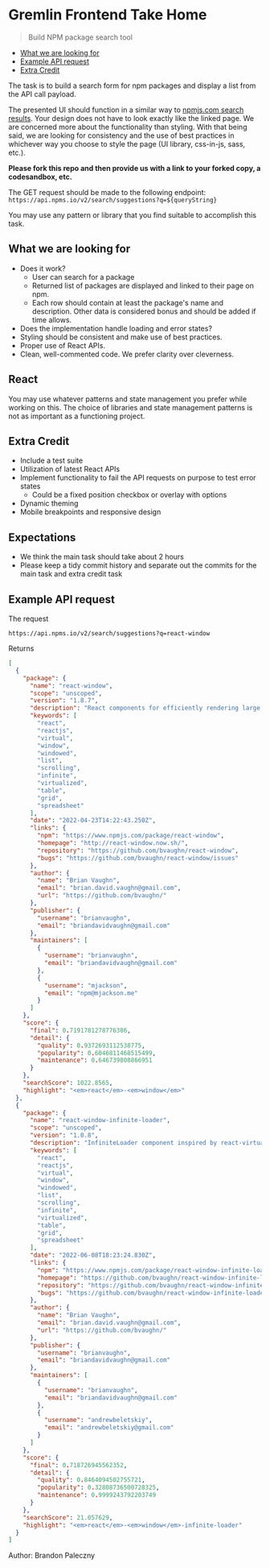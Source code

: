 # Gremlin Frontend Take Home

> Build NPM package search tool

- [What we are looking for](#what-we-are-looking-for)
- [Example API request](#example-api-request)
- [Extra Credit](#extra-credit)

The task is to build a search form for npm packages and display a list from the API call payload.

The presented UI should function in a similar way to [npmjs.com search results](https://www.npmjs.com/search?q=react-window). Your design does not have to look exactly like the linked page. We are concerned more about the functionality than styling. With that being said, we are looking for consistency and the use of best practices in whichever way you choose to style the page (UI library, css-in-js, sass, etc.).

**Please fork this repo and then provide us with a link to your forked copy, a codesandbox, etc.**

The GET request should be made to the following endpoint: `https://api.npms.io/v2/search/suggestions?q=${queryString}`

You may use any pattern or library that you find suitable to accomplish this task.

## What we are looking for

- Does it work?
  - User can search for a package
  - Returned list of packages are displayed and linked to their page on npm.
  - Each row should contain at least the package's name and description. Other data is considered bonus and should be added if time allows.
- Does the implementation handle loading and error states?
- Styling should be consistent and make use of best practices.
- Proper use of React APIs.
- Clean, well-commented code. We prefer clarity over cleverness.


## React

You may use whatever patterns and state management you prefer while working on this. The choice of libraries and state management patterns is not as important as a functioning project. 

## Extra Credit

- Include a test suite
- Utilization of latest React APIs
- Implement functionality to fail the API requests on purpose to test error states
  - Could be a fixed position checkbox or overlay with options
- Dynamic theming
- Mobile breakpoints and responsive design

## Expectations

- We think the main task should take about 2 hours
- Please keep a tidy commit history and separate out the commits for the main task and extra credit task

## Example API request

The request

```
https://api.npms.io/v2/search/suggestions?q=react-window
```

Returns

```json
[
  {
    "package": {
      "name": "react-window",
      "scope": "unscoped",
      "version": "1.8.7",
      "description": "React components for efficiently rendering large, scrollable lists and tabular data",
      "keywords": [
        "react",
        "reactjs",
        "virtual",
        "window",
        "windowed",
        "list",
        "scrolling",
        "infinite",
        "virtualized",
        "table",
        "grid",
        "spreadsheet"
      ],
      "date": "2022-04-23T14:22:43.250Z",
      "links": {
        "npm": "https://www.npmjs.com/package/react-window",
        "homepage": "http://react-window.now.sh/",
        "repository": "https://github.com/bvaughn/react-window",
        "bugs": "https://github.com/bvaughn/react-window/issues"
      },
      "author": {
        "name": "Brian Vaughn",
        "email": "brian.david.vaughn@gmail.com",
        "url": "https://github.com/bvaughn/"
      },
      "publisher": {
        "username": "brianvaughn",
        "email": "briandavidvaughn@gmail.com"
      },
      "maintainers": [
        {
          "username": "brianvaughn",
          "email": "briandavidvaughn@gmail.com"
        },
        {
          "username": "mjackson",
          "email": "npm@mjackson.me"
        }
      ]
    },
    "score": {
      "final": 0.7191781278776386,
      "detail": {
        "quality": 0.9372693112538775,
        "popularity": 0.6046811468515499,
        "maintenance": 0.646739808866951
      }
    },
    "searchScore": 1022.8565,
    "highlight": "<em>react</em>-<em>window</em>"
  },
  {
    "package": {
      "name": "react-window-infinite-loader",
      "scope": "unscoped",
      "version": "1.0.8",
      "description": "InfiniteLoader component inspired by react-virtualized but for use with react-window",
      "keywords": [
        "react",
        "reactjs",
        "virtual",
        "window",
        "windowed",
        "list",
        "scrolling",
        "infinite",
        "virtualized",
        "table",
        "grid",
        "spreadsheet"
      ],
      "date": "2022-06-08T18:23:24.830Z",
      "links": {
        "npm": "https://www.npmjs.com/package/react-window-infinite-loader",
        "homepage": "https://github.com/bvaughn/react-window-infinite-loader/",
        "repository": "https://github.com/bvaughn/react-window-infinite-loader",
        "bugs": "https://github.com/bvaughn/react-window-infinite-loader/issues"
      },
      "author": {
        "name": "Brian Vaughn",
        "email": "brian.david.vaughn@gmail.com",
        "url": "https://github.com/bvaughn/"
      },
      "publisher": {
        "username": "brianvaughn",
        "email": "briandavidvaughn@gmail.com"
      },
      "maintainers": [
        {
          "username": "brianvaughn",
          "email": "briandavidvaughn@gmail.com"
        },
        {
          "username": "andrewbeletskiy",
          "email": "andrewbeletskiy@gmail.com"
        }
      ]
    },
    "score": {
      "final": 0.718726945562352,
      "detail": {
        "quality": 0.8464094502755721,
        "popularity": 0.32808736500728325,
        "maintenance": 0.9999243792203749
      }
    },
    "searchScore": 21.057629,
    "highlight": "<em>react</em>-<em>window</em>-infinite-loader"
  }
]
```
Author: Brandon Paleczny